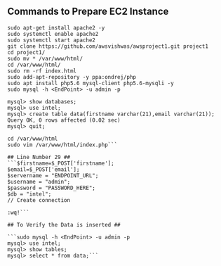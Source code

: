 ## Commands to Prepare EC2 Instance ##

```sudo apt-get update -y
sudo apt-get install apache2 -y
sudo systemctl enable apache2
sudo systemctl start apache2
git clone https://github.com/awsvishwas/awsproject1.git project1
cd project1/
sudo mv * /var/www/html/
cd /var/www/html/
sudo rm -rf index.html 
sudo add-apt-repository -y ppa:ondrej/php
sudo apt install php5.6 mysql-client php5.6-mysqli -y
sudo mysql -h <EndPoint> -u admin -p

mysql> show databases;
mysql> use intel;
mysql> create table data(firstname varchar(21),email varchar(21));
Query OK, 0 rows affected (0.02 sec)
mysql> quit;

cd /var/www/html
sudo vim /var/www/html/index.php```

## Line Number 29 ##
```$firstname=$_POST['firstname'];
$email=$_POST['email'];
$servername = "ENDPOINT_URL";
$username = "admin";
$password = "PASSWORD_HERE";
$db = "intel";
// Create connection

:wq!```

## To Verify the Data is inserted ##

```sudo mysql -h <EndPoint> -u admin -p
mysql> use intel;
mysql> show tables;
mysql> select * from data;```
